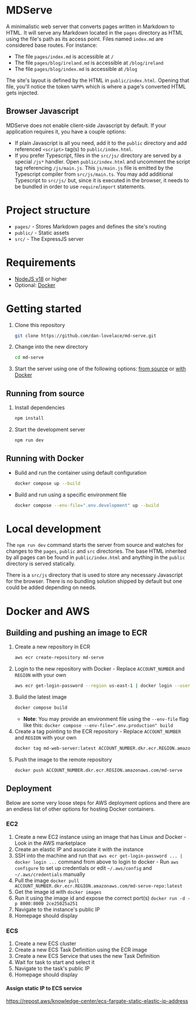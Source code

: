 # MDServe

A minimalistic web server that converts pages written in Markdown to HTML. It
will serve any Markdown located in the `pages` directory as HTML using the
file's path as its access point. Files named `index.md` are considered base
routes. For instance:

- The file `pages/index.md` is accessible at `/`
- The file `pages/blog/ireland.md` is accessible at `/blog/ireland`
- The file `pages/blog/index.md` is accessible at `/blog`

The site's layout is defined by the HTML in `public/index.html`. Opening that
file, you'll notice the token `%APP%` which is where a page's converted HTML
gets injected.

## Browser Javascript

MDServe does not enable client-side Javascript by default. If your application
requires it, you have a couple options:

- If plain Javascript is all you need, add it to the `public` directory and add
  referenced `<script>` tag(s) to `public/index.html`.
- If you prefer Typescript, files in the `src/js/` directory are served by a
  special `/js*` handler. Open `public/index.html` and uncomment the script tag
  referencing `/js/main.js`. This `js/main.js` file is emitted by the Typescript
  compiler from `src/js/main.ts`. You may add additional Typescript to `src/js/`
  but, since it is executed in the browser, it needs to be bundled in order to
  use `require`/`import` statements.

# Project structure

- `pages/` - Stores Markdown pages and defines the site's routing
- `public/` - Static assets
- `src/` - The ExpressJS server

# Requirements

- [NodeJS v18](https://nodejs.org/en/blog/release/v18.18.1) or higher
- Optional: [Docker](https://docs.docker.com/get-docker/)

# Getting started

1. Clone this repository
   ```sh
   git clone https://github.com/dan-lovelace/md-serve.git
   ```
1. Change into the new directory
   ```sh
   cd md-serve
   ```
1. Start the server using one of the following options:
   [from source](#running-from-source) or [with Docker](#running-with-docker)

## Running from source

1. Install dependencies
   ```sh
   npm install
   ```
1. Start the development server
   ```sh
   npm run dev
   ```

## Running with Docker

- Build and run the container using default configuration
  ```sh
  docker compose up --build
  ```
- Build and run using a specific environment file
  ```sh
  docker compose --env-file=".env.development" up --build
  ```

# Local development

The `npm run dev` command starts the server from source and watches for changes
to the `pages`, `public` and `src` directories. The base HTML inherited by all
pages can be found in `public/index.html` and anything in the `public` directory
is served statically.

There is a `src/js` directory that is used to store any necessary Javascript for
the browser. There is no bundling solution shipped by default but one could be
added depending on needs.

# Docker and AWS

## Building and pushing an image to ECR

1. Create a new repository in ECR
   ```sh
   aws ecr create-repository md-serve
   ```
1. Login to the new repository with Docker - Replace `ACCOUNT_NUMBER` and
   `REGION` with your own
   ```sh
   aws ecr get-login-password --region us-east-1 | docker login --username AWS --password-stdin ACCOUNT_NUMBER.dkr.ecr.REGION.amazonaws.com/md-serve
   ```
1. Build the latest image
   ```sh
   docker compose build
   ```
   - **Note**: You may provide an environment file using the `--env-file` flag
     like this: `docker compose --env-file=".env.production" build`
1. Create a tag pointing to the ECR repository - Replace `ACCOUNT_NUMBER` and
   `REGION` with your own
   ```sh
   docker tag md-web-server:latest ACCOUNT_NUMBER.dkr.ecr.REGION.amazonaws.com/md-serve
   ```
1. Push the image to the remote repository
   ```sh
   docker push ACCOUNT_NUMBER.dkr.ecr.REGION.amazonaws.com/md-serve
   ```

## Deployment

Below are some very loose steps for AWS deployment options and there are an
endless list of other options for hosting Docker containers.

### EC2

1. Create a new EC2 instance using an image that has Linux and Docker - Look in
   the AWS marketplace
1. Create an elastic IP and associate it with the instance
1. SSH into the machine and run that
   `aws ecr get-login-password ... | docker login ...` command from above to
   login to docker - Run `aws configure` to set up credentials or edit
   `~/.aws/config` and `~/.aws/credentials` manually
1. Pull the image
   `docker pull ACCOUNT_NUMBER.dkr.ecr.REGION.amazonaws.com/md-serve-repo:latest`
1. Get the image id with `docker images`
1. Run it using the image id and expose the correct port(s)
   `docker run -d -p 8000:8000 2ce25025a251`
1. Navigate to the instance's public IP
1. Homepage should display

### ECS

1. Create a new ECS cluster
1. Create a new ECS Task Definition using the ECR image
1. Create a new ECS Service that uses the new Task Definition
1. Wait for task to start and select it
1. Navigate to the task's public IP
1. Homepage should display

#### Assign static IP to ECS service

https://repost.aws/knowledge-center/ecs-fargate-static-elastic-ip-address
